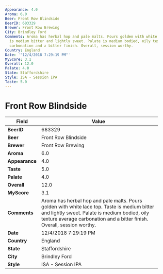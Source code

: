 ```yaml
---
Appearance: 4.0
Aroma: 6.0
Beer: Front Row Blindside
BeerID: 683329
Brewer: Front Row Brewing
City: Brindley Ford
Comments: Aroma has herbal hop and pale malts. Pours golden with white lace top. Taste
  is medium bitter and lightly sweet. Palate is medium bodied, oily texture average
  carbonation and a bitter finish. Overall, session worthy.
Country: England
Date: '"12/4/2018 7:29:19 PM"'
MyScore: 3.1
Overall: 12.0
Palate: 4.0
State: Staffordshire
Style: ISA - Session IPA
Taste: 5.0
---
```


# Front Row Blindside

| Field         | Value |
|---------------|-------|
| **BeerID** | 683329 |
| **Beer** | Front Row Blindside |
| **Brewer** | Front Row Brewing |
| **Aroma** | 6.0 |
| **Appearance** | 4.0 |
| **Taste** | 5.0 |
| **Palate** | 4.0 |
| **Overall** | 12.0 |
| **MyScore** | 3.1 |
| **Comments** | Aroma has herbal hop and pale malts. Pours golden with white lace top. Taste is medium bitter and lightly sweet. Palate is medium bodied, oily texture average carbonation and a bitter finish. Overall, session worthy. |
| **Date** | 12/4/2018 7:29:19 PM |
| **Country** | England |
| **State** | Staffordshire |
| **City** | Brindley Ford |
| **Style** | ISA - Session IPA |

